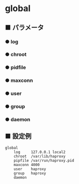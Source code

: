 # global
## ■ パラメータ
### ● log
### ● chroot
### ● pidfile
### ● maxconn
### ● user
### ● group
### ● daemon

## ■ 設定例
```
global
    log     127.0.0.1 local2
    chroot  /var/lib/haproxy
    pipfile /var/run/haproxy.pid
    maxconn 4000
    user    haproxy
    group   haproxy
    daemon
```
